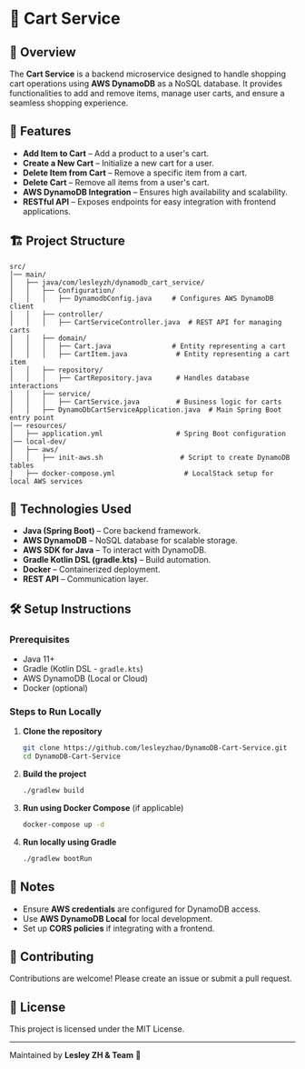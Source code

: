 # 🛒 Cart Service

## 📌 Overview
The **Cart Service** is a backend microservice designed to handle shopping cart operations using **AWS DynamoDB** as a NoSQL database. It provides functionalities to add and remove items, manage user carts, and ensure a seamless shopping experience.

## 🚀 Features
- **Add Item to Cart** – Add a product to a user's cart.
- **Create a New Cart** – Initialize a new cart for a user.
- **Delete Item from Cart** – Remove a specific item from a cart.
- **Delete Cart** – Remove all items from a user's cart.
- **AWS DynamoDB Integration** – Ensures high availability and scalability.
- **RESTful API** – Exposes endpoints for easy integration with frontend applications.

## 🏗️ Project Structure
```
src/
│── main/
│   ├── java/com/lesleyzh/dynamodb_cart_service/
│   │   ├── Configuration/
│   │   │   ├── DynamodbConfig.java     # Configures AWS DynamoDB client
│   │   ├── controller/
│   │   │   ├── CartServiceController.java  # REST API for managing carts
│   │   ├── domain/
│   │   │   ├── Cart.java               # Entity representing a cart
│   │   │   ├── CartItem.java            # Entity representing a cart item
│   │   ├── repository/
│   │   │   ├── CartRepository.java      # Handles database interactions
│   │   ├── service/
│   │   │   ├── CartService.java         # Business logic for carts
│   │   ├── DynamoDbCartServiceApplication.java  # Main Spring Boot entry point
│── resources/
│   ├── application.yml                  # Spring Boot configuration
│── local-dev/
│   ├── aws/
│   │   ├── init-aws.sh                   # Script to create DynamoDB tables
│   ├── docker-compose.yml                 # LocalStack setup for local AWS services

```

## 🔧 Technologies Used
- **Java (Spring Boot)** – Core backend framework.
- **AWS DynamoDB** – NoSQL database for scalable storage.
- **AWS SDK for Java** – To interact with DynamoDB.
- **Gradle Kotlin DSL (gradle.kts)** – Build automation.
- **Docker** – Containerized deployment.
- **REST API** – Communication layer.

## 🛠️ Setup Instructions
### Prerequisites
- Java 11+
- Gradle (Kotlin DSL - `gradle.kts`)
- AWS DynamoDB (Local or Cloud)
- Docker (optional)

### Steps to Run Locally
1. **Clone the repository**
   ```sh
   git clone https://github.com/lesleyzhao/DynamoDB-Cart-Service.git
   cd DynamoDB-Cart-Service
   ```
2. **Build the project**
   ```sh
   ./gradlew build
   ```
3. **Run using Docker Compose** (if applicable)
   ```sh
   docker-compose up -d
   ```
4. **Run locally using Gradle**
   ```sh
   ./gradlew bootRun
   ```

## 📖 Notes
- Ensure **AWS credentials** are configured for DynamoDB access.
- Use **AWS DynamoDB Local** for local development.
- Set up **CORS policies** if integrating with a frontend.

## 🤝 Contributing
Contributions are welcome! Please create an issue or submit a pull request.

## 📜 License
This project is licensed under the MIT License.

---
Maintained by **Lesley ZH & Team** 🚀

